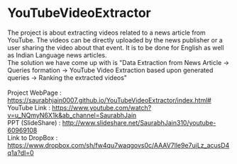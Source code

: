 # YouTubeVideoExtractor
The project is about extracting videos related to a news article from YouTube. The videos can
be directly uploaded by the news publisher or a user sharing the video about that event. It is to
be done for English as well as Indian Language news articles.<br/>
The solution we have come up with is "Data Extraction from News Article -> Queries formation -> YouTube Video Extraction based upon generated queries -> Ranking the extracted videos"
<br/><br/>
Project WebPage : https://saurabhjain0007.github.io/YouTubeVideoExtractor/index.html# <br/>
YouTube Link : https://www.youtube.com/watch?v=u_NQmyN6X1k&ab_channel=SaurabhJain <br/>
PPT (SlideShare) : http://www.slideshare.net/SaurabhJain310/youtube-60969108 <br/>
Link to DropBox : https://www.dropbox.com/sh/fw4qu7waqgovs0c/AAAV7lle9e7uiLz_acusD4q1a?dl=0 <br/>
